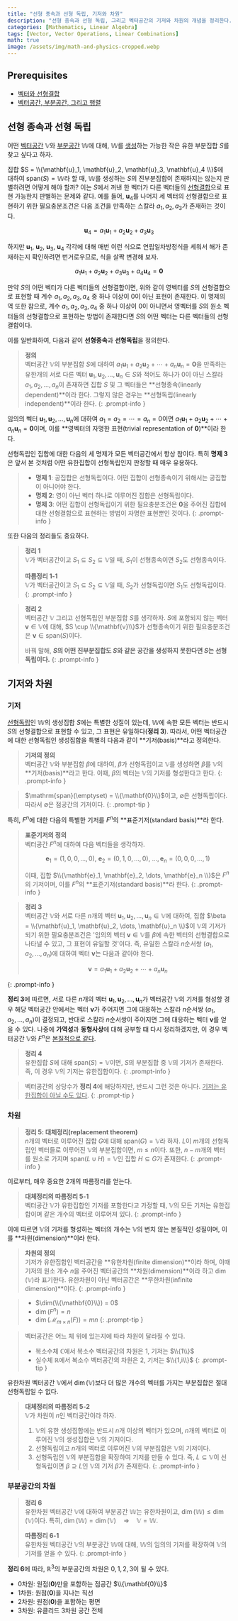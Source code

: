 ```yaml
---
title: "선형 종속과 선형 독립, 기저와 차원"
description: "선형 종속과 선형 독립, 그리고 벡터공간의 기저와 차원의 개념을 정리한다."
categories: [Mathematics, Linear Algebra]
tags: [Vector, Vector Operations, Linear Combinations]
math: true
image: /assets/img/math-and-physics-cropped.webp
---
```


## Prerequisites
- [벡터와 선형결합](/posts/vectors-and-linear-combinations/)
- [벡터공간, 부분공간, 그리고 행렬](/posts/vector-spaces-subspaces-and-matrices/)

## 선형 종속과 선형 독립

어떤 [벡터공간](/posts/vector-spaces-subspaces-and-matrices/#벡터공간) $\mathbb{V}$와 [부분공간](/posts/vector-spaces-subspaces-and-matrices/#부분공간) $\mathbb{W}$에 대해, $\mathbb{W}$를 [생성](/posts/vectors-and-linear-combinations/#선형-결합-cmathbfv--dmathbfw)하는 가능한 작은 유한 부분집합 $S$를 찾고 싶다고 하자.

집합 $S = \\{\mathbf{u}_1, \mathbf{u}_2, \mathbf{u}_3, \mathbf{u}_4 \\}$에 대하여 $\mathrm{span}(S) = \mathbb{W}$라 할 때, $\mathbb{W}$를 생성하는 $S$의 진부분집합이 존재하지는 않는지 판별하려면 어떻게 해야 할까? 이는 $S$에서 꺼낸 한 벡터가 다른 벡터들의 [선형결합](/posts/vectors-and-linear-combinations/#벡터의-선형-결합)으로 표현 가능한지 판별하는 문제와 같다. 예를 들어, $\mathbf{u}_4$를 나머지 세 벡터의 선형결합으로 표현하기 위한 필요충분조건은 다음 조건을 만족하는 스칼라 $a_1, a_2, a_3$가 존재하는 것이다.

$$ \mathbf{u}_4 = a_1\mathbf{u}_1 + a_2\mathbf{u}_2 + a_3\mathbf{u}_3 $$

하지만 $\mathbf{u}_1$, $\mathbf{u}_2$, $\mathbf{u}_3$, $\mathbf{u}_4$ 각각에 대해 매번 이런 식으로 연립일차방정식을 세워서 해가 존재하는지 확인하려면 번거로우므로, 식을 살짝 변경해 보자.

$$ a_1\mathbf{u}_1 + a_2\mathbf{u}_2 + a_3\mathbf{u}_3 + a_4\mathbf{u}_4 = \mathbf{0} $$

만약 $S$의 어떤 벡터가 다른 벡터들의 선형결합이면, 위와 같이 영벡터를 $S$의 선형결합으로 표현할 때 계수 $a_1, a_2, a_3, a_4$ 중 하나 이상이 $0$이 아닌 표현이 존재한다. 이 명제의 역 또한 참으로, 계수 $a_1, a_2, a_3, a_4$ 중 하나 이상이 $0$이 아니면서 영벡터를 $S$의 원소 벡터들의 선형결합으로 표현하는 방법이 존재한다면 $S$의 어떤 벡터는 다른 벡터들의 선형결합이다.

이를 일반화하여, 다음과 같이 **선형종속**과 **선형독립**을 정의한다.

> **정의**  
> 벡터공간 $\mathbb{V}$의 부분집합 $S$에 대하여 $a_1\mathbf{u}_1 + a_2\mathbf{u}_2 + \cdots + a_n\mathbf{u}_n = \mathbf{0}$을 만족하는 유한개의 서로 다른 벡터 $\mathbf{u}_1, \mathbf{u}_2, \dots, \mathbf{u}_n \in S$와 적어도 하나가 0이 아닌 스칼라 $a_1, a_2, \dots, a_n$이 존재하면 집합 $S$ 및 그 벡터들은 **선형종속(linearly dependent)**이라 한다. 그렇지 않은 경우는 **선형독립(linearly independent)**이라 한다.
{: .prompt-info }

임의의 벡터 $\mathbf{u}_1, \mathbf{u}_2, \dots, \mathbf{u}_n$에 대하여 $a_1 = a_2 = \cdots = a_n = 0$이면 $a_1\mathbf{u}_1 + a_2\mathbf{u}_2 + \cdots + a_n\mathbf{u}_n = \mathbf{0}$이며, 이를 **영벡터의 자명한 표현(trivial representation of $\mathbf{0}$)**이라 한다.

선형독립인 집합에 대한 다음의 세 명제가 모든 벡터공간에서 항상 참이다. 특히 **명제 3**은 앞서 본 것처럼 어떤 유한집합이 선형독립인지 판정할 때 매우 유용하다.

> - **명제 1**: 공집합은 선형독립이다. 어떤 집합이 선형종속이기 위해서는 공집합이 아니어야 한다.
> - **명제 2**: 영이 아닌 벡터 하나로 이루어진 집합은 선형독립이다.
> - **명제 3**: 어떤 집합이 선형독립이기 위한 필요충분조건은 $\mathbf{0}$을 주어진 집합에 대한 선형결합으로 표현하는 방법이 자명한 표현뿐인 것이다.
{: .prompt-info }

또한 다음의 정리들도 중요하다.

> **정리 1**  
> $\mathbb{V}$가 벡터공간이고 $S_1 \subseteq S_2 \subseteq \mathbb{V}$일 때, $S_1$이 선형종속이면 $S_2$도 선형종속이다.
>
> **따름정리 1-1**  
> $\mathbb{V}$가 벡터공간이고 $S_1 \subseteq S_2 \subseteq \mathbb{V}$일 때, $S_2$가 선형독립이면 $S_1$도 선형독립이다.
{: .prompt-info }

> **정리 2**  
> 벡터공간 $\mathbb{V}$ 그리고 선형독립인 부분집합 $S$를 생각하자. $S$에 포함되지 않는 벡터 $\mathbf{v} \in \mathbb{V}$에 대해, $S \cup \\{\mathbf{v}\\}$가 선형종속이기 위한 필요충분조건은 $\mathbf{v} \in \mathrm{span}(S)$이다.
>
> 바꿔 말해, **$S$의 어떤 진부분집합도 $S$와 같은 공간을 생성하지 못한다면 $S$는 선형독립이다.**
{: .prompt-info }

## 기저와 차원

### 기저

[선형독립](#선형-종속과-선형-독립)인 $\mathbb{W}$의 생성집합 $S$에는 특별한 성질이 있는데, $\mathbb{W}$에 속한 모든 벡터는 반드시 $S$의 선형결합으로 표현할 수 있고, 그 표현은 유일하다(**정리 3**). 따라서, 어떤 벡터공간에 대한 선형독립인 생성집합을 특별히 다음과 같이 **기저(basis)**라고 정의한다.

> **기저의 정의**  
> 벡터공간 $\mathbb{V}$와 부분집합 $\beta$에 대하여, $\beta$가 선형독립이고 $\mathbb{V}$를 생성하면 $\beta$를 $\mathbb{V}$의 **기저(basis)**라고 한다. 이때, $\beta$의 벡터는 $\mathbb{V}$의 기저를 형성한다고 한다.
{: .prompt-info }

> $\mathrm{span}(\emptyset) = \\{\mathbf{0}\\}$이고, $\emptyset$은 선형독립이다. 따라서 $\emptyset$은 점공간의 기저이다.
{: .prompt-tip }

특히, $F^n$에 대한 다음의 특별한 기저를 $F^n$의 **표준기저(standard basis)**라 한다.

> **표준기저의 정의**  
> 벡터공간 $F^n$에 대하여 다음 벡터들을 생각하자.
>
> $$ \mathbf{e}_1 = (1,0,0,\dots,0),\ \mathbf{e}_2 = (0,1,0,\dots,0),\ \dots, \mathbf{e}_n = (0,0,0,\dots,1) $$
>
> 이때, 집합 $\\{\mathbf{e}_1, \mathbf{e}_2, \dots, \mathbf{e}_n \\}$은 $F^n$의 기저이며, 이를 $F^n$의 **표준기저(standard basis)**라 한다.
{: .prompt-info }

> **정리 3**  
> 벡터공간 $\mathbb{V}$와 서로 다른 $n$개의 벡터 $\mathbf{u}_1, \mathbf{u}_2, \dots, \mathbf{u}_n \in \mathbb{V}$에 대하여, 집합 $\beta = \\{\mathbf{u}_1, \mathbf{u}_2, \dots, \mathbf{u}_n \\}$이 $\mathbb{V}$의 기저가 되기 위한 필요충분조건은 '임의의 벡터 $\mathbf{v} \in \mathbb{V}$를 $\beta$에 속한 벡터의 선형결합으로 나타낼 수 있고, 그 표현이 유일할 것'이다. 즉, 유일한 스칼라 $n$순서쌍 $(a_1, a_2, \dots, a_n)$에 대하여 벡터 $\mathbf{v}$는 다음과 같아야 한다.
>
> $$ \mathbf{v} = a_1\mathbf{u}_1 + a_2\mathbf{u}_2 + \cdots + a_n\mathbf{u}_n $$
>
{: .prompt-info }

**정리 3**에 따르면, 서로 다른 $n$개의 벡터 $\mathbf{u}_1, \mathbf{u}_2, \dots, \mathbf{u}_n$가 벡터공간 $\mathbb{V}$의 기저를 형성할 경우 해당 벡터공간 안에서는 벡터 $\mathbf{v}$가 주어지면 그에 대응하는 스칼라 $n$순서쌍 $(a_1, a_2, \dots, a_n)$이 결정되고, 반대로 스칼라 $n$순서쌍이 주어지면 그에 대응하는 벡터 $\mathbf{v}$를 얻을 수 있다. 나중에 **가역성**과 **동형사상**에 대해 공부할 떄 다시 정리하겠지만, 이 경우 벡터공간 $\mathbb{V}$와 $F^n$은 <u>본질적으로 같다</u>.

> **정리 4**  
> 유한집합 $S$에 대해 $\mathrm{span}(S) = \mathbb{V}$이면, $S$의 부분집합 중 $\mathbb{V}$의 기저가 존재한다. 즉, 이 경우 $\mathbb{V}$의 기저는 유한집합이다.
{: .prompt-info }

> 벡터공간의 상당수가 **정리 4**에 해당하지만, 반드시 그런 것은 아니다. <u>기저는 유한집합이 아닐 수도 있다</u>.
{: .prompt-tip }

### 차원

> **정리 5: 대체정리(replacement theorem)**  
> $n$개의 벡터로 이루어진 집합 $G$에 대해 $\mathrm{span}(G) = \mathbb{V}$라 하자. $L$이 $m$개의 선형독립인 벡터들로 이루어진 $\mathbb{V}$의 부분집합이면, $m\leq n$이다. 또한, $n-m$개의 벡터를 원소로 가지며 $\mathrm{span}(L \cup H) = \mathbb{V}$인 집합 $H \subseteq G$가 존재한다.
{: .prompt-info }

이로부터, 매우 중요한 2개의 따름정리를 얻는다.

> **대체정리의 따름정리 5-1**  
> 벡터공간 $\mathbb{V}$가 유한집합인 기저를 포함한다고 가정할 때, $\mathbb{V}$의 모든 기저는 유한집합이며 같은 개수의 벡터로 이루어져 있다.
{: .prompt-info }

이에 따르면 $\mathbb{V}$의 기저를 형성하는 벡터의 개수는 $\mathbb{V}$의 변치 않는 본질적인 성질이며, 이를 **차원(dimension)**이라 한다.

> **차원의 정의**  
> 기저가 유한집합인 벡터공간을 **유한차원(finite dimension)**이라 하며, 이때 기저의 원소 개수 $n$을 주어진 벡터공간의 **차원(dimension)**이라 하고 $\dim(\mathbb{V})$라 표기한다. 유한차원이 아닌 벡터공간은 **무한차원(infinite dimension)**이다.
{: .prompt-info }

> - $\dim(\\{\mathbf{0}\\}) = 0$
> - $\dim(F^n) = n$
> - $\dim(\mathcal{M}_{m \times n}(F)) = mn$
{: .prompt-tip }

> 벡터공간은 어느 체 위에 있는지에 따라 차원이 달라질 수 있다.
> - 복소수체 $\mathbb{C}$에서 복소수 벡터공간의 차원은 $1$, 기저는 $\\{1\\}$
> - 실수체 $\mathbb{R}$에서 복소수 벡터공간의 차원은 $2$, 기저는 $\\{1,i\\}$
{: .prompt-tip }

유한차원 벡터공간 $\mathbb{V}$에서 $\dim(\mathbb{V})$보다 더 많은 개수의 벡터를 가지는 부분집합은 절대 선형독립일 수 없다.

> **대체정리의 따름정리 5-2**  
> $\mathbb{V}$가 차원이 $n$인 벡터공간이라 하자.
> 1. $\mathbb{V}$의 유한 생성집합에는 반드시 $n$개 이상의 벡터가 있으며, $n$개의 벡터로 이루어진 $\mathbb{V}$의 생성집합은 $\mathbb{V}$의 기저이다.
> 2. 선형독립이고 $n$개의 벡터로 이루어진 $\mathbb{V}$의 부분집합은 $\mathbb{V}$의 기저이다.
> 3. 선형독립인 $\mathbb{V}$의 부분집합을 확장하여 기저를 만들 수 있다. 즉, $L \subseteq \mathbb{V}$이 선형독립이면 $\beta \supseteq L$인 $\mathbb{V}$의 기저 $\beta$가 존재한다.
{: .prompt-info }

### 부분공간의 차원

> **정리 6**  
> 유한차원 벡터공간 $\mathbb{V}$에 대하여 부분공간 $\mathbb{W}$는 유한차원이고, $\dim(\mathbb{W}) \leq \dim(\mathbb{V})$이다. 특히, $\dim(\mathbb{W}) = \dim(\mathbb{V}) \quad \Rightarrow \quad \mathbb{V} = \mathbb{W}.$
>
> **따름정리 6-1**  
> 유한차원 벡터공간 $\mathbb{V}$의 부분공간 $\mathbb{W}$에 대해, $\mathbb{W}$의 임의의 기저를 확장하여 $\mathbb{V}$의 기저를 얻을 수 있다.
{: .prompt-info }

**정리 6**에 따라, $\mathbb{R}^3$의 부분공간의 차원은 $0,1,2,3$이 될 수 있다.
- 0차원: 원점($\mathbf{0}$)만을 포함하는 점공간 $\\{\mathbf{0}\\}$
- 1차원: 원점($\mathbf{0}$)을 지나는 직선
- 2차원: 원점($\mathbf{0}$)을 포함하는 평면
- 3차원: 유클리드 3차원 공간 전체

